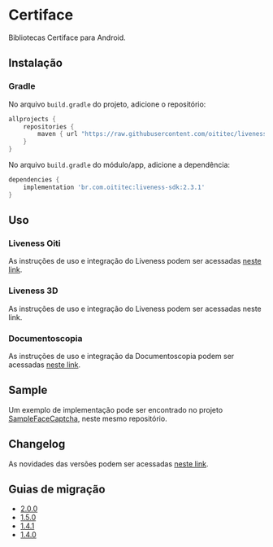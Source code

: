 # Certiface

Bibliotecas Certiface para Android.

## Instalação

### Gradle

No arquivo `build.gradle` do projeto, adicione o repositório:

```gradle
allprojects {
    repositories {
        maven { url "https://raw.githubusercontent.com/oititec/liveness-android-sdk/main/" }
    }
}
```

No arquivo  `build.gradle` do módulo/app, adicione a dependência:

```gradle
dependencies {
    implementation 'br.com.oititec:liveness-sdk:2.3.1'
}
```

## Uso

### Liveness Oiti

As instruções de uso e integração do Liveness podem ser acessadas [neste link](Documentation/Liveness-Usage.md).

### Liveness 3D

As instruções de uso e integração do Liveness podem ser acessadas neste link.


### Documentoscopia

As instruções de uso e integração da Documentoscopia podem ser acessadas [neste link](Documentation/Documentscopy-Usage.md).

## Sample

Um exemplo de implementação pode ser encontrado no projeto [SampleFaceCaptcha](https://github.com/oititec/liveness-android-sdk/tree/main/FaceCaptchaSample "SampleFaceCaptcha"), neste mesmo repositório.

## Changelog

As novidades das versões podem ser acessadas [neste link](Documentation/Changelog.md).

## Guias de migração

- [2.0.0](Documentation/Migration-Guide-2.0.0.md)
- [1.5.0](Documentation/Migration-Guide-1.5.0.md)
- [1.4.1](Documentation/Migration-Guide-1.4.1.md)
- [1.4.0](Documentation/Migration-Guide-1.4.0.md)
